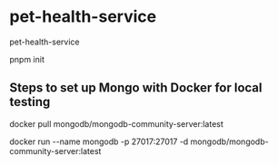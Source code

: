 # pet-health-service
pet-health-service


pnpm init



## Steps to set up Mongo with Docker for local testing

docker pull mongodb/mongodb-community-server:latest

docker run --name mongodb -p 27017:27017 -d mongodb/mongodb-community-server:latest